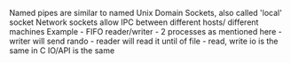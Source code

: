 Named pipes are similar to named Unix Domain Sockets, also called 'local' socket
	Network sockets allow IPC between different hosts/ different machines
Example 
	- FIFO reader/writer
	- 2 processes as mentioned here
	- writer will send rando
	- reader will read it until of file
	- read, write io is the same in C IO/API is the same
